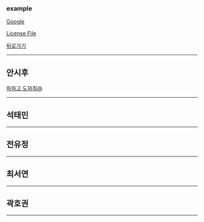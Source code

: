 ### example

[Google](https://www.google.com)

[License File](./LICENSE)


[뒤로가기](./README.md)

* * *
## 안시후
[파파고 도와줘@](https://papago.naver.com/)
  
_ _ _
## 석태민
  
_ _ _
## 전유정
  
_ _ _
## 최서연
  
_ _ _
## 곽호권
  
_ _ _


